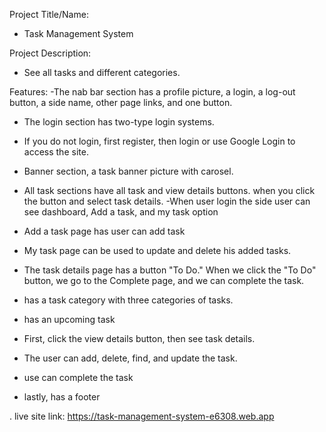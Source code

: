 Project Title/Name:
- Task Management System

Project Description:
- See all tasks and different categories. 

Features:
-The nab bar section has a profile picture, a login, a log-out button, a side name, other page links, and one button.
- The login section has two-type login systems. 
- If you do not login, first register, then login or use Google Login to access the site.
- Banner section, a task banner picture with carosel.
- All task sections have all task and view details buttons. when you click the button and select task details.
-When user login the side user can see dashboard, Add a task, and my task option 
- Add a task page has user can add task
- My task page can be used to update and delete his added tasks.
- The task details page has a button "To Do." When we click the "To Do" button, we go to the Complete page, and we can complete the task.
- has a task category with three categories of tasks.
- has an upcoming task 

- First, click the view details button, then see task details.
- The user can add, delete, find, and update the task.
- use can complete the task

- lastly, has a footer

.
live site link: https://task-management-system-e6308.web.app
